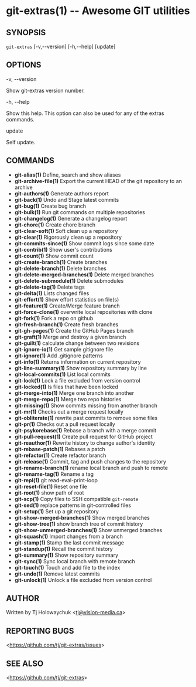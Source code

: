git-extras(1) -- Awesome GIT utilities
=================================

## SYNOPSIS

`git-extras` [-v,--version] [-h,--help] [update]

## OPTIONS

  -v, --version

  Show git-extras version number.

  -h, --help

  Show this help. This option can also be used for any of the extras commands.

  update

  Self update.

## COMMANDS

   - **git-alias(1)** Define, search and show aliases
   - **git-archive-file(1)** Export the current HEAD of the git repository to an archive
   - **git-authors(1)** Generate authors report
   - **git-back(1)** Undo and Stage latest commits
   - **git-bug(1)** Create bug branch
   - **git-bulk(1)** Run git commands on multiple repositories
   - **git-changelog(1)** Generate a changelog report
   - **git-chore(1)** Create chore branch
   - **git-clear-soft(1)** Soft clean up a repository
   - **git-clear(1)** Rigorously clean up a repository
   - **git-commits-since(1)** Show commit logs since some date
   - **git-contrib(1)** Show user's contributions
   - **git-count(1)** Show commit count
   - **git-create-branch(1)** Create branches
   - **git-delete-branch(1)** Delete branches
   - **git-delete-merged-branches(1)** Delete merged branches
   - **git-delete-submodule(1)** Delete submodules
   - **git-delete-tag(1)** Delete tags
   - **git-delta(1)** Lists changed files
   - **git-effort(1)** Show effort statistics on file(s)
   - **git-feature(1)** Create/Merge feature branch
   - **git-force-clone(1)** overwrite local repositories with clone
   - **git-fork(1)** Fork a repo on github
   - **git-fresh-branch(1)** Create fresh branches
   - **git-gh-pages(1)** Create the GitHub Pages branch
   - **git-graft(1)** Merge and destroy a given branch
   - **git-guilt(1)** calculate change between two revisions
   - **git-ignore-io(1)** Get sample gitignore file
   - **git-ignore(1)** Add .gitignore patterns
   - **git-info(1)** Returns information on current repository
   - **git-line-summary(1)** Show repository summary by line
   - **git-local-commits(1)** List local commits
   - **git-lock(1)** Lock a file excluded from version control
   - **git-locked(1)** ls files that have been locked
   - **git-merge-into(1)** Merge one branch into another
   - **git-merge-repo(1)** Merge two repo histories
   - **git-missing(1)** Show commits missing from another branch
   - **git-mr(1)** Checks out a merge request locally
   - **git-obliterate(1)** rewrite past commits to remove some files
   - **git-pr(1)** Checks out a pull request locally
   - **git-psykorebase(1)** Rebase a branch with a merge commit
   - **git-pull-request(1)** Create pull request for GitHub project
   - **git-reauthor(1)** Rewrite history to change author's identity
   - **git-rebase-patch(1)** Rebases a patch
   - **git-refactor(1)** Create refactor branch
   - **git-release(1)** Commit, tag and push changes to the repository
   - **git-rename-branch(1)** rename local branch and push to remote
   - **git-rename-tag(1)** Rename a tag
   - **git-repl(1)** git read-eval-print-loop
   - **git-reset-file(1)** Reset one file
   - **git-root(1)** show path of root
   - **git-scp(1)** Copy files to SSH compatible `git-remote`
   - **git-sed(1)** replace patterns in git-controlled files
   - **git-setup(1)** Set up a git repository
   - **git-show-merged-branches(1)** Show merged branches
   - **git-show-tree(1)** show branch tree of commit history
   - **git-show-unmerged-branches(1)** Show unmerged branches
   - **git-squash(1)** Import changes from a branch
   - **git-stamp(1)** Stamp the last commit message
   - **git-standup(1)** Recall the commit history
   - **git-summary(1)** Show repository summary
   - **git-sync(1)** Sync local branch with remote branch
   - **git-touch(1)** Touch and add file to the index
   - **git-undo(1)** Remove latest commits
   - **git-unlock(1)** Unlock a file excluded from version control

## AUTHOR

Written by Tj Holowaychuk &lt;<tj@vision-media.ca>&gt;

## REPORTING BUGS

&lt;<https://github.com/tj/git-extras/issues>&gt;

## SEE ALSO

&lt;<https://github.com/tj/git-extras>&gt;
